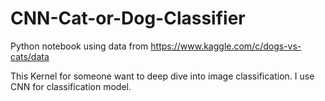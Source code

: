 # CNN-Cat-or-Dog-Classifier
Python notebook using data from https://www.kaggle.com/c/dogs-vs-cats/data

This Kernel for someone want to deep dive into image classification. I use CNN for classification model.
